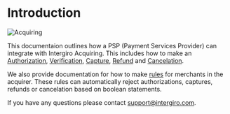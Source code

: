 # Introduction

<img :src="$withBase('/assets/img/integrate/acquiring/acquiring-splash.jpg')" alt="Acquiring">

This documentaion outlines how a PSP (Payment Services Provider) can integrate with Intergiro Acquiring. This includes how to make an [Authorization](./api.html#authorization), [Verification](./api.html#verification), [Capture](./api.html#capture), [Refund](./api.html#refund) and [Cancelation](./api.html#cancelization).

We also provide documentation for how to make [rules](./rules.html#merchant-rules) for merchants in the acquirer. These rules can automatically reject authorizations, captures, refunds or cancelation based on boolean statements.

If you have any questions please contact support@intergiro.com. 




